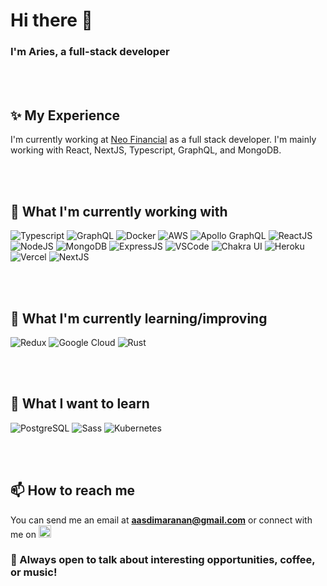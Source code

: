 # Hi there 👋
### I'm Aries, a full-stack developer

<br/>
<br/>

## ✨ My Experience
I'm currently working at [Neo Financial](https://www.neofinancial.com/) as a full stack developer. I'm mainly working with React, NextJS, Typescript, GraphQL, and MongoDB.

<br/>
<br/>

## 🌟 What I'm currently working with
![Typescript](https://img.shields.io/badge/-Typescript-3178C6?logo=typescript&logoColor=white&style=flat-square)
![GraphQL](https://img.shields.io/badge/-GraphQL-E434AA?logo=graphql&logoColor=white&style=flat-square)
![Docker](https://img.shields.io/badge/-Docker-2496ED?logo=docker&logoColor=white&style=flat-square)
![AWS](https://img.shields.io/badge/-AWS-232F3E?logo=amazon-aws&style=flat-square)
![Apollo GraphQL](https://img.shields.io/badge/-Apollo%20GraphQL-311C87?logo=apollo-graphql&style=flat-square)
![ReactJS](https://img.shields.io/badge/-ReactJS-61DAFB?logo=react&logoColor=white&style=flat-square)
![NodeJS](https://img.shields.io/badge/-NodeJS-339933?logo=node.js&logoColor=white&style=flat-square)
![MongoDB](https://img.shields.io/badge/-MongoDB-47A248?logo=mongodb&logoColor=white&style=flat-square)
![ExpressJS](https://img.shields.io/badge/-ExpressJS-000000?logo=express&style=flat-square)
![VSCode](https://img.shields.io/badge/-VSCode-007ACC?logo=visual-studio-code&style=flat-square)
![Chakra UI](https://img.shields.io/badge/-Chakra%20UI-319795?logo=chakra-ui&logoColor=white&style=flat-square)
![Heroku](https://img.shields.io/badge/-Heroku-430098?logo=heroku&style=flat-square)
![Vercel](https://img.shields.io/badge/-Vercel-000000?logo=vercel&style=flat-square)
![NextJS](https://img.shields.io/badge/-NextJS-000000?logo=next.js&style=flat-square)

<br/>
<br/>

## 🌱 What I'm currently learning/improving
![Redux](https://img.shields.io/badge/-Redux-764ABC?logo=redux&style=flat-square)
![Google Cloud](https://img.shields.io/badge/-Google%20Cloud-4285F4?logo=google-cloud&logoColor=white&style=flat-square)
![Rust](https://img.shields.io/badge/Rust-000000?style=flat-square&logo=rust&logoColor=white)

<br/>
<br/>

## 🤔 What I want to learn
![PostgreSQL](https://img.shields.io/badge/-PostgreSQL-4169E1?logo=postgresql&logoColor=white&style=flat-square)
![Sass](https://img.shields.io/badge/-Sass-CC6699?logo=sass&logoColor=white&style=flat-square)
![Kubernetes](https://img.shields.io/badge/-Kubernetes-326CE5?logo=kubernetes&logoColor=white&style=flat-square)

<br/>
<br/>

## 📫 How to reach me
You can send me an email at **aasdimaranan@gmail.com** or connect with me on <a href="https://www.linkedin.com/in/aries-dimaranan-5664b91a1/"><img height="20" src="https://github.com/WaylonWalker/WaylonWalker/blob/main/icon/linkedin.png?raw=true"></a>


### 💬 Always open to talk about interesting opportunities, coffee, or music!
